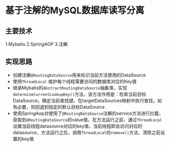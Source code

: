 # 基于注解的MySQL数据库读写分离

## 主要技术
 1.Mybatis
 2.SpringAOP
 3.注解
 
 ## 实现思路
 
 - 创建注解`@RoutingDataSource`用来标识当前方法使用的DataSource
 - 使用`ThreadLocal` 维护每个线程需要访问的数据库对应的Key值
 - 继承Mybatis的`AbstractRoutingDataSource`抽象类，实现`determineCurrentLookupKey()`方法，该方法作用是：检索当前目标DataSource。确定当前查找键，在targetDataSources映射中执行查找，如有必要，则回退到指定的默认目标DataSource
 - 使用SpringAop对使用了`@RoutingDataSource`注解的service方法进行拦截，获取到`@RoutingDataSource`的value值，在方法运行之前，通过`ThreadLocal`设置当前线程datasource对应的key值，当前线程即会访问对应的datasource，方法运行之后，调用`ThreadLocal`的`remove()`方法，清除之前设置的key值

 
